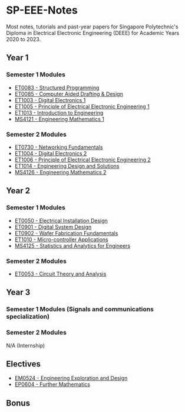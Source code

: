 # SP-EEE-Notes
Most notes, tutorials and past-year papers for Singapore Polytechnic's Diploma in Electrical Electronic Engineering (DEEE) for Academic Years 2020 to 2023.

## Year 1
### Semester 1 Modules
- [ET0083 - Structured Programming](SPROG)
- [ET0085 - Computer Aided Drafting & Design](CADD)
- [ET1003 - Digital Electronics 1](DE1)
- [ET1005 - Principle of Electrical Electronic Engineering 1](PEEE1)
- [ET1013 - Introduction to Engineering](IE)
- [MS4121 - Engineering Mathematics 1](EM1)

### Semester 2 Modules
- [ET0730 - Networking Fundamentals](NWF)
- [ET1004 - Digital Electronics 2](DE2)
- [ET1006 - Principle of Electrical Electronic Engineering 2](PEEE2)
- [ET1014 - Engineering Design and Solutions](N/A)
- [MS4126 - Engineering Mathematics 2](EM2)

## Year 2
### Semester 1 Modules
- [ET0050 - Electrical Installation Design](EID)
- [ET0901 - Digital System Design](DSD)
- [ET0902 - Wafer Fabrication Fundamentals](WFF)
- [ET1010 - Micro-controller Applications](MAPP)
- [MS4125 - Statistics and Analytics for Engineers](SAE)

### Semester 2 Modules
- [ET0053 - Circuit Theory and Analysis](CTA)

## Year 3
### Semester 1 Modules (Signals and communications specialization)

### Semester 2 Modules
N/A (Internship)

## Electives
- [EM0524 - Engineering Exploration and Design](EED)
- [EP0604 - Further Mathematics](FM)

## Bonus
